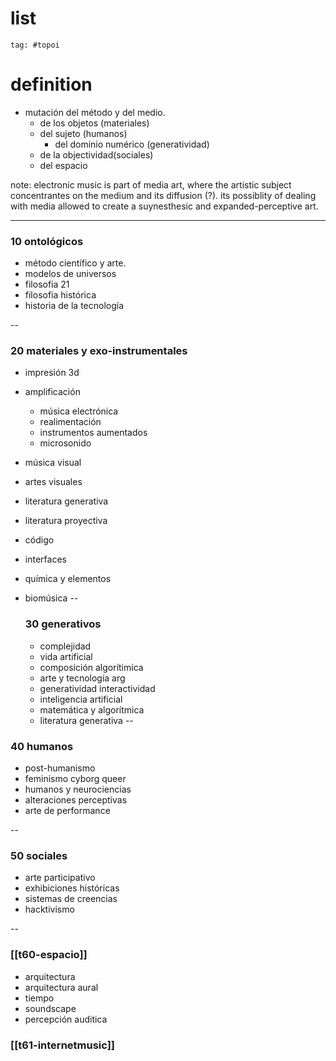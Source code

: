 # list
  

```query
tag: #topoi
```

# definition

- mutación del método y del medio.
	- de los objetos (materiales)
	- del sujeto (humanos)
		- del dominio numérico (generatividad)
	- de la objectividad(sociales)
	- del espacio

note: electronic music is part of media art, where the artistic subject concentrantes on the medium and its diffusion (?).  its possiblity of dealing with media allowed to create a suynesthesic and expanded-perceptive art.


---
 ### 10 ontológicos
 
  - método científico y arte. 
 - modelos de universos
- filosofía 21
- filosofía histórica
- historia de la tecnología

--
### 20 materiales y exo-instrumentales
- impresión 3d
- amplificación
	- música electrónica
	- realimentación
	- instrumentos aumentados
	- microsonido
- música visual
- artes visuales
- literatura generativa
- literatura proyectiva
- código
- interfaces
- química y elementos
- biomúsica
--
  
  ###  30 generativos
  
  - complejidad 
  - vida artificial 
  - composición algorítimica 
  - arte y tecnología arg
  - generatividad interactividad 
  - inteligencia artificial 
  - matemática y  algorítmica 
  - literatura generativa
-- 
 ### 40 humanos
 -  post-humanismo 
  - feminismo cyborg queer 
 -  humanos y neurociencias 
  - alteraciones perceptivas 
-  arte de performance 
  
-- 
  ### 50 sociales
-  arte participativo 
-  exhibiciones históricas 
-  sistemas de creencias
-  hacktivismo 

-- 
  ### [[t60-espacio]]
  
-  arquitectura 
 - arquitectura aural 
-  tiempo 
-  soundscape 
- percepción auditica 

###  [[t61-internetmusic]]	  
  
